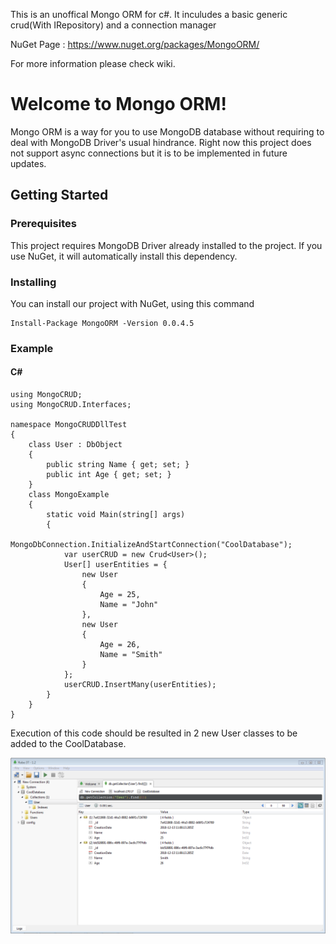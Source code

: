 This is an unoffical Mongo ORM for c#.
It inculudes a basic generic crud(With IRepository) and a connection manager

NuGet Page : https://www.nuget.org/packages/MongoORM/

For more information please check wiki.

# Welcome to Mongo ORM!

Mongo ORM is a way for you to use MongoDB database without requiring to deal with MongoDB Driver's usual hindrance. Right now this project does not support async connections but it is to be implemented in future updates.

## Getting Started
### Prerequisites
This project requires MongoDB Driver already installed to the project. If you use NuGet, it will automatically install this dependency.
### Installing
You can install our project with NuGet, using this command
```
Install-Package MongoORM -Version 0.0.4.5
```
### Example
#### C#
```
using MongoCRUD;
using MongoCRUD.Interfaces;

namespace MongoCRUDDllTest
{
    class User : DbObject
    {
        public string Name { get; set; }
        public int Age { get; set; }
    }
    class MongoExample
    {
        static void Main(string[] args)
        {
            MongoDbConnection.InitializeAndStartConnection("CoolDatabase");
            var userCRUD = new Crud<User>();
            User[] userEntities = {
                new User
                {
                    Age = 25,
                    Name = "John"
                },
                new User
                {
                    Age = 26,
                    Name = "Smith"
                }
            };
            userCRUD.InsertMany(userEntities);
        }
    }
}
```

Execution of this code should be resulted in 2 new User classes to be added to the CoolDatabase.

![CurrentDatabase](https://github.com/mustafarumeli/MongoORM-for-C-/blob/master/ExamplePicture.PNG)
